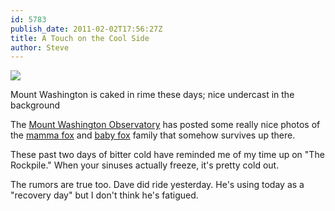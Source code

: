 ```yaml
---
id: 5783
publish_date: 2011-02-02T17:56:27Z
title: A Touch on the Cool Side
author: Steve
---
```

[![](http://www.flagstafffrenzy.org/wp-content/uploads/2011/02/mwo.jpg)](http://www.mountwashington.org/photos/)

Mount Washington is caked in rime these days; nice undercast in the background

The [Mount Washington Observatory](http://www.mountwashington.org/) has posted some really nice photos of the [mamma fox](http://www.mountwashington.org/photos/journal/2008/12/2237.jpg) and [baby fox](http://www.mountwashington.org/photos/journal/2008/12/2224.jpg) family that somehow survives up there.

These past two days of bitter cold have reminded me of my time up on "The Rockpile." When your sinuses actually freeze, it's pretty cold out.

The rumors are true too. Dave did ride yesterday. He's using today as a "recovery day" but I don't think he's fatigued.